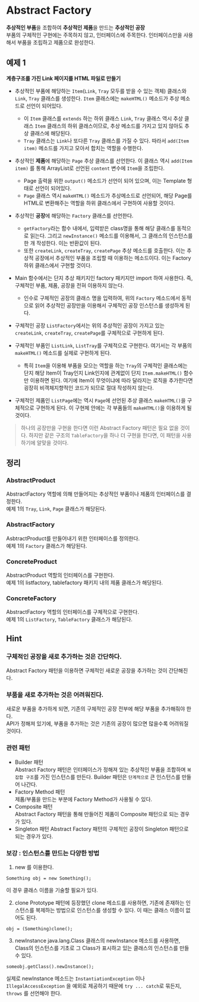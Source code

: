 # Abstract Factory  

**추상적인 부품**을 조합하여 **추상적인 제품**을 만드는 **추상적인 공장**  
부품의 구체적인 구현에는 주목하지 않고, 인터페이스에 주목한다. 인터페이스만을 사용해서 부품을 조립하고 제품으로 완성한다.

## 예제 1

**계층구조를 가진 Link 페이지를 HTML 파일로 만들기**

* 추상적인 부품에 해당하는 ```Item```(```Link```, ```Tray``` 모두를 받을 수 있는 객체) 클래스와 ```Link```, ```Tray``` 클래스를 생성한다. ```Item``` 클래스에는 ```makeHTML()``` 메소드가 추상 메소드로 선언이 되어있다.  
    * 이 ```Item``` 클래스를 ```extends``` 하는 하위 클래스 ```Link```, ```Tray``` 클래스 역시 추상 클래스 ```Item``` 클래스의 하위 클래스이므로, 추상 메소드를 가지고 있지 않아도 추상 클래스에 해당된다. 
    * ```Tray``` 클래스는 ```Link```나 또다른 ```Tray``` 클래스를 가질 수 있다. 따라서 ```add(Item item)``` 메소드를 가지고 모아서 합치는 역할을 수행한다.

* 추상적인 **제품**에 해당하는 ```Page``` 추상 클래스를 선언한다. 이 클래스 역시 ```add(Item item)``` 를 통해 ArrayList로 선언된 ```content``` 변수에 ```Item```을 조립한다.
    * Page 출력을 위한 ```output()``` 메소드가 선언이 되어 있으며, 이는 Template 형태로 선언이 되어있다.
    * ```Page``` 클래스 역시 ```makeHTML()``` 메소드가 추상메소드로 선언되어, 해당 Page를 HTML로 변환해주는 역할을 하위 클래스에서 구현하여 사용할 것이다.

* 추상적인 **공장**에 해당하는 ```Factory``` 클래스를 선언한다.  
    * ```getFactory```라는 함수 내에서, 입력받은 class명을 통해 해당 클래스를 동적으로 읽는다. 그리고 ```newInstance()``` 메소드를 이용해서, 그 클래스의 인스턴스를 한 개 작성한다. 이는 반환값이 된다.
    * 또한 ```createLink```, ```createTray```, ```createPage``` 추상 메소드를 호출한다. 이는 추상적 공장에서 추상적인 부품을 조립할 때 이용하는 메소드이다. 이는 Factory 하위 클래스에서 구현할 것이다.  
*  Main 함수에서는 단지 추상 패키지인 factory 패키지만 import 하여 사용한다. 즉, 구체적인 부품, 제품, 공장을 전혀 이용하지 않는다.
    * 인수로 구체적인 공장의 클래스 명을 입력하여, 위의 ```Factory``` 메소드에서 동적으로 읽어 추상적인 공장만을 이용해서 구체적인 공장 인스턴스를 생성하게 된다.
* 구체적인 공장 ```ListFactory```에서는 위의 추상적인 공장이 가지고 있는 ```createLink```, ```createTray```, ```createPage```를 구체적으로 구현하게 된다. 
* 구체적인 부품인 ```ListLink```, ```ListTray```를 구체적으로 구현한다. 여기서는 각 부품의 ```makeHTML()``` 메소드를 실제로 구현하게 된다. 
    * 특히 ```Item```을 이용해 부품을 모으는 역할을 하는 ```Tray```의 구체적인 클래스에는 단지 해당 Item이 Tray인지 Link인지에 관계없이 단지 ```Item.makeHTML()``` 함수만 이용하면 된다. 여기에 Item이 무엇이냐에 따라 달라지는 로직을 추가한다면 굉장히 비객체지향적인 코드가 되므로 절대 작성하지 않는다.
* 구체적인 제품인 ```ListPage```에는 역시 ```Page```에 선언된 추상 클래스 ```makeHTML()```을 구체적으로 구현하게 된다. 이 구현체 안에는 각 부품들의 ```makeHTML()```을 이용하게 될 것이다.


> 하나의 공장만을 구현을 한다면 이런 Abstract Factory 패턴은 필요 없을 것이다. 하지만 같은 구조의  ```TableFactory```을 하나 더 구현을 한다면, 이 패턴을 사용하기에 알맞을 것이다. 

## 정리

### AbstractProduct

AbstractFactory 역할에 의해 만들어지는 추상적인 부품이나 제품의 인터페이스를 결정한다.  
예제 1의 ```Tray```, ```Link```, ```Page``` 클래스가 해당된다.

### AbstractFactory    

AsbtractProduct를 만들어내기 위한 인터페이스를 정의한다.  
예제 1의 ```Factory``` 클래스가 해당된다.

### ConcreteProduct

AbstractProduct 역할의 인터페이스를 구현한다.  
예제 1의 listfactory, tablefactory 패키지 내의 제품 클래스가 해당된다.

### ConcreteFactory
AbstractFactory 역할의 인터페이스를 구체적으로 구현한다.  
예제 1의 ```ListFactory```, ```TableFactory``` 클래스가 해당된다.

## Hint

### 구체적인 공장을 새로 추가하는 것은 간단하다. 

Abstract Factory 패턴을 이용하면 구체적인 새로운 공장을 추가하는 것이 간단해진다. 

### 부품을 새로 추가하는 것은 어려워진다.

새로운 부품을 추가하게 되면, 기존의 구체적인 공장 전부에 해당 부품을 추가해줘야 한다.  
API가 정해져 있기에, 부품을 추가하는 것은 기존의 공장이 많으면 많을수록 어려워질 것이다. 

### 관련 패턴

* Builder 패턴  
Abstract Factory 패턴은 인터페이스가 정해져 있는 추상적인 부품을 조합하며 ```복잡합 구조```를 가진 인스턴스를 만든다. Builder 패턴은 ```단계적으로``` 큰 인스턴스를 만들어 나간다.  
* Factory Method 패턴  
제품/부품을 만드는 부분에 Factory Method가 사용될 수 있다.  
* Composite 패턴  
Abstract Factory 패턴을 통해 만들어진 제품이 Composite 패턴으로 되는 경우가 있다.  
* Singleton 패턴
Abstract Factory 패턴의 구체적인 공장이 Singleton 패턴으로 되는 경우가 있다. 

### 보강 : 인스턴스를 만드는 다양한 방법

1. new 를 이용한다.
```
Something obj = new Something();
```
이 경우 클래스 이름을 기술할 필요가 있다.

2. clone
Prototype 패턴에 등장했던 clone 메소드를 사용하면, 기존에 존재하는 인스턴스를 복제하는 방법으로 인스턴스를 생성할 수 있다. 이 때는 클래스 이름이 없어도 된다.
```
obj = (Something)clone();
```

3. newInstance
java.lang.Class 클래스의 newInstance 메소드를 사용하면, Class의 인스턴스를 기초로 그 Class가 표시하고 있는 클래스의 인스턴스를 만들 수 있다.
```
someobj.getClass().newInstance();
```

실제로 newInstance 메소드는 ```InstantiationException``` 이나 ```IllegalAccessException``` 을 예외로 제공하기 때문에 ```try ... catch```로 묶든지, ```throws``` 를 선언해야 한다. 